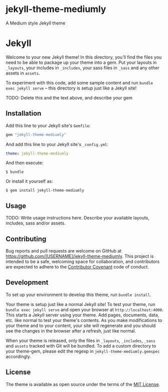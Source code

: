 # jekyll-theme-mediumly

A Medium style Jekyll theme

# Jekyll

Welcome to your new Jekyll theme! In this directory, you'll find the files you need to be able to package up your theme into a gem. Put your layouts in `_layouts`, your includes in `_includes`, your sass files in `_sass` and any other assets in `assets`.

To experiment with this code, add some sample content and run `bundle exec jekyll serve` – this directory is setup just like a Jekyll site!

TODO: Delete this and the text above, and describe your gem

## Installation

Add this line to your Jekyll site's `Gemfile`:

```ruby
gem "jekyll-theme-mediumly"
```

And add this line to your Jekyll site's `_config.yml`:

```yaml
theme: jekyll-theme-mediumly
```

And then execute:

    $ bundle

Or install it yourself as:

    $ gem install jekyll-theme-mediumly

## Usage

TODO: Write usage instructions here. Describe your available layouts, includes, sass and/or assets.

## Contributing

Bug reports and pull requests are welcome on GitHub at https://github.com/[USERNAME]/jekyll-theme-mediumly. This project is intended to be a safe, welcoming space for collaboration, and contributors are expected to adhere to the [Contributor Covenant](https://www.contributor-covenant.org/) code of conduct.

## Development

To set up your environment to develop this theme, run `bundle install`.

Your theme is setup just like a normal Jekyll site! To test your theme, run `bundle exec jekyll serve` and open your browser at `http://localhost:4000`. This starts a Jekyll server using your theme. Add pages, documents, data, etc. like normal to test your theme's contents. As you make modifications to your theme and to your content, your site will regenerate and you should see the changes in the browser after a refresh, just like normal.

When your theme is released, only the files in `_layouts`, `_includes`, `_sass` and `assets` tracked with Git will be bundled.
To add a custom directory to your theme-gem, please edit the regexp in `jekyll-theme-mediumly.gemspec` accordingly.

## License

The theme is available as open source under the terms of the [MIT License](https://opensource.org/licenses/MIT).
